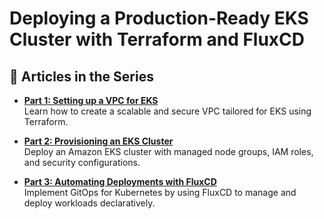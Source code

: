 # Deploying a Production-Ready EKS Cluster with Terraform and FluxCD

## 📌 Articles in the Series

- **[Part 1: Setting up a VPC for EKS](https://medium.com/@alex-tsvetkov/how-to-create-a-production-ready-eks-cluster-on-aws-using-terraform-part-1-vpc-e7e08d8045bb)**  
  Learn how to create a scalable and secure VPC tailored for EKS using Terraform.

- **[Part 2: Provisioning an EKS Cluster](https://medium.com/@alex-tsvetkov/how-to-create-a-production-ready-eks-cluster-on-aws-using-terraform-part-2-eks-setup-4fb3027c49fe)**  
  Deploy an Amazon EKS cluster with managed node groups, IAM roles, and security configurations.

- **[Part 3: Automating Deployments with FluxCD](https://medium.com/@alex-tsvetkov/how-to-create-a-production-ready-eks-cluster-on-aws-using-terraform-part-3-fluxcd-afa21814a1cc)**  
  Implement GitOps for Kubernetes by using FluxCD to manage and deploy workloads declaratively.
